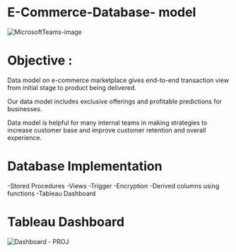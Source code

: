 # E-Commerce-Database- model
![MicrosoftTeams-image](https://user-images.githubusercontent.com/96085857/145914576-f3feb0dd-90e4-4769-868c-ef419b6a07cf.png)

# Objective : 
Data model on e-commerce marketplace gives end-to-end transaction view from initial stage to product being delivered.

Our data model includes exclusive offerings and profitable predictions for businesses.

Data model is helpful for many internal teams in making strategies to increase customer base and improve customer retention and overall experience.

# Database Implementation  
-Stored Procedures
-Views 
-Trigger
-Encryption
-Derived columns using functions
-Tableau Dashboard

# Tableau Dashboard
![Dashboard - PROJ](https://user-images.githubusercontent.com/96085857/145915039-3f17e6a7-fb95-4cbc-a769-b70d84b38ddd.jpg)


